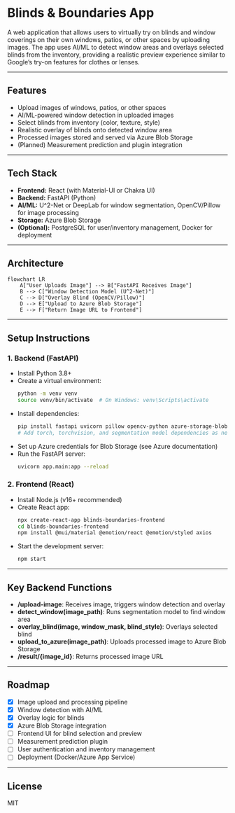 # Blinds & Boundaries App

A web application that allows users to virtually try on blinds and window coverings on their own windows, patios, or other spaces by uploading images. The app uses AI/ML to detect window areas and overlays selected blinds from the inventory, providing a realistic preview experience similar to Google’s try-on features for clothes or lenses.

---

## Features
- Upload images of windows, patios, or other spaces
- AI/ML-powered window detection in uploaded images
- Select blinds from inventory (color, texture, style)
- Realistic overlay of blinds onto detected window area
- Processed images stored and served via Azure Blob Storage
- (Planned) Measurement prediction and plugin integration

---

## Tech Stack
- **Frontend:** React (with Material-UI or Chakra UI)
- **Backend:** FastAPI (Python)
- **AI/ML:** U^2-Net or DeepLab for window segmentation, OpenCV/Pillow for image processing
- **Storage:** Azure Blob Storage
- **(Optional):** PostgreSQL for user/inventory management, Docker for deployment

---

## Architecture

```mermaid
flowchart LR
    A["User Uploads Image"] --> B["FastAPI Receives Image"]
    B --> C["Window Detection Model (U^2-Net)"]
    C --> D["Overlay Blind (OpenCV/Pillow)"]
    D --> E["Upload to Azure Blob Storage"]
    E --> F["Return Image URL to Frontend"]
```

---

## Setup Instructions

### 1. Backend (FastAPI)
- Install Python 3.8+
- Create a virtual environment:
  ```bash
  python -m venv venv
  source venv/bin/activate  # On Windows: venv\Scripts\activate
  ```
- Install dependencies:
  ```bash
  pip install fastapi uvicorn pillow opencv-python azure-storage-blob
  # Add torch, torchvision, and segmentation model dependencies as needed
  ```
- Set up Azure credentials for Blob Storage (see Azure documentation)
- Run the FastAPI server:
  ```bash
  uvicorn app.main:app --reload
  ```

### 2. Frontend (React)
- Install Node.js (v16+ recommended)
- Create React app:
  ```bash
  npx create-react-app blinds-boundaries-frontend
  cd blinds-boundaries-frontend
  npm install @mui/material @emotion/react @emotion/styled axios
  ```
- Start the development server:
  ```bash
  npm start
  ```

---

## Key Backend Functions
- **/upload-image**: Receives image, triggers window detection and overlay
- **detect_window(image_path)**: Runs segmentation model to find window area
- **overlay_blind(image, window_mask, blind_style)**: Overlays selected blind
- **upload_to_azure(image_path)**: Uploads processed image to Azure Blob Storage
- **/result/{image_id}**: Returns processed image URL

---

## Roadmap
- [x] Image upload and processing pipeline
- [x] Window detection with AI/ML
- [x] Overlay logic for blinds
- [x] Azure Blob Storage integration
- [ ] Frontend UI for blind selection and preview
- [ ] Measurement prediction plugin
- [ ] User authentication and inventory management
- [ ] Deployment (Docker/Azure App Service)

---

## License
MIT 